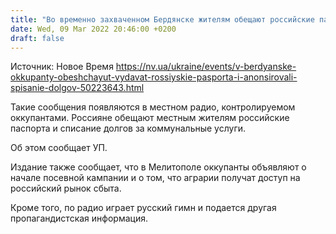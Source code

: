 ```yaml
---
title: "Во временно захваченном Бердянске жителям обещают российские паспорта и списание долгов за коммунальные услуги"
date: Wed, 09 Mar 2022 20:46:00 +0200
draft: false
---
```

Источник: Новое Время https://nv.ua/ukraine/events/v-berdyanske-okkupanty-obeshchayut-vydavat-rossiyskie-pasporta-i-anonsirovali-spisanie-dolgov-50223643.html


Такие сообщения появляются в местном радио, контролируемом оккупантами. Россияне обещают местным жителям российские паспорта и списание долгов за коммунальные услуги.

 Об этом сообщает УП.

 Издание также сообщает, что в Мелитополе оккупанты объявляют о начале посевной кампании и о том, что аграрии получат доступ на российский рынок сбыта.

Кроме того, по радио играет русский гимн и подается другая пропагандистская информация.
